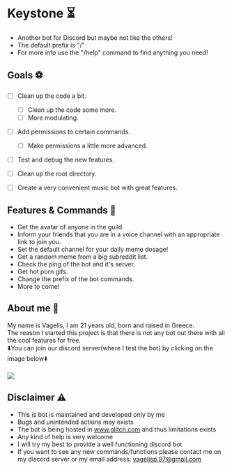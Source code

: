 # Keystone ⏳
* Another bot for Discord but maybe not like the others!
* The default prefix is "/"
* For more info use the "/help" command to find anything you need!


## Goals ⚽

- [ ] Clean up the code a bit.
    - [ ] Clean up the code some more.
    - [ ] More modulating.
- [ ] Add permissions to certain commands.
    - [ ] Make permissions a little more advanced.
- [ ] Test and debug the new features.
- [ ] Clean up the root directory.
- [ ] Create a very convenient music bot with great features.


## Features & Commands 👻
- Get the avatar of anyone in the guild.
- Inform your friends that you are in a voice channel with an appropriate link to join you.
- Set the default channel for your daily meme dosage!
- Get a random meme from a big subreddit list.
- Check the ping of the bot and it's server.
- Get hot porn gifs.
- Change the prefix of the bot commands.
- More to come!

## About me 🤷
My name is Vagelis, I am 21 years old, born and raised in Greece.<br/>
The reason I started this project is that there is not any bot out there with all the cool features for free.<br/>
⬇️You can join our discord server(where I test the bot) by clicking on the image below⬇️
<br/>
<br/>
<a href="https://discord.gg/3fS2vEB"><img src="https://i.imgur.com/OUvlR93.png"></a>

## Disclaimer ⚠️
+ This is bot is maintained and developed only by me
+ Bugs and unintended actions may exists
+ The bot is being hosted in www.glitch.com and thus limitations exists
+ Any kind of help is very welcome
+ I will try my best to provide a well functioning discord bot
+ If you want to see any new commands/functions please contact me on my discord server or my email address: vagelisp.97@gmail.com
